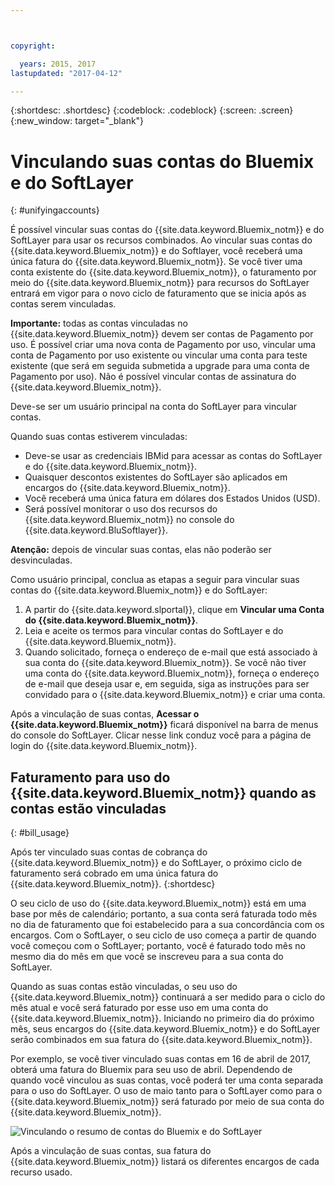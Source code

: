 ```yaml
---



copyright:

  years: 2015, 2017
lastupdated: "2017-04-12"

---
```


{:shortdesc: .shortdesc}
{:codeblock: .codeblock}
{:screen: .screen}
{:new_window: target="_blank"}

# Vinculando suas contas do Bluemix e do SoftLayer
{: #unifyingaccounts}

É possível vincular suas contas do {{site.data.keyword.Bluemix_notm}} e do SoftLayer para usar os recursos combinados. Ao vincular suas contas do {{site.data.keyword.Bluemix_notm}} e do Softlayer, você receberá uma única fatura do {{site.data.keyword.Bluemix_notm}}. Se você tiver uma conta existente do {{site.data.keyword.Bluemix_notm}}, o faturamento por meio do {{site.data.keyword.Bluemix_notm}} para recursos do SoftLayer
entrará em vigor para o novo ciclo de faturamento que se inicia após as contas serem vinculadas.

**Importante:** todas as contas vinculadas no {{site.data.keyword.Bluemix_notm}} devem ser contas de Pagamento por uso. É possível criar uma nova conta de Pagamento por uso, vincular uma conta de Pagamento por uso existente ou vincular uma conta para teste existente (que será em seguida submetida a upgrade para uma conta de Pagamento por uso). Não é possível vincular contas de assinatura do {{site.data.keyword.Bluemix_notm}}.

Deve-se ser um usuário principal na conta do SoftLayer para vincular contas.

Quando suas contas estiverem vinculadas:

* Deve-se usar as credenciais IBMid para acessar as contas do SoftLayer e do {{site.data.keyword.Bluemix_notm}}.
* Quaisquer descontos existentes do SoftLayer são aplicados em encargos do {{site.data.keyword.Bluemix_notm}}.
* Você receberá uma única fatura em dólares dos Estados Unidos (USD).
* Será possível monitorar o uso dos recursos do {{site.data.keyword.Bluemix_notm}} no console do {{site.data.keyword.BluSoftlayer}}.

**Atenção:** depois de vincular suas contas, elas não poderão ser desvinculadas.  

Como usuário principal, conclua as etapas a seguir para vincular suas contas do {{site.data.keyword.Bluemix_notm}} e do SoftLayer:

 1. A partir do {{site.data.keyword.slportal}}, clique em **Vincular uma Conta do {{site.data.keyword.Bluemix_notm}}**.
 2. Leia e aceite os termos para vincular contas do SoftLayer e do {{site.data.keyword.Bluemix_notm}}.
 3. Quando solicitado, forneça o endereço de e-mail que está associado à sua conta do {{site.data.keyword.Bluemix_notm}}. Se você não tiver uma conta do
{{site.data.keyword.Bluemix_notm}}, forneça o endereço de e-mail que deseja usar e, em seguida, siga as instruções para ser convidado para o {{site.data.keyword.Bluemix_notm}} e criar uma
conta.

Após a vinculação de suas contas, **Acessar o {{site.data.keyword.Bluemix_notm}}** ficará disponível na barra de menus do console do SoftLayer. Clicar nesse link conduz você para a
página de login do {{site.data.keyword.Bluemix_notm}}.

## Faturamento para uso do {{site.data.keyword.Bluemix_notm}} quando as contas estão vinculadas
{: #bill_usage}

Após ter vinculado suas contas de cobrança do {{site.data.keyword.Bluemix_notm}} e do SoftLayer, o próximo ciclo de faturamento será cobrado em uma única fatura do {{site.data.keyword.Bluemix_notm}}.
{:shortdesc}

O seu ciclo de uso do {{site.data.keyword.Bluemix_notm}} está em uma base por mês de calendário; portanto, a sua conta será faturada todo mês no dia de faturamento que foi estabelecido para
a sua concordância com os encargos. Com o SoftLayer, o seu ciclo de uso
começa a partir de quando você começou com o SoftLayer; portanto, você é faturado todo mês no mesmo dia do mês em que você se inscreveu para a sua conta do SoftLayer. 

Quando as suas contas estão vinculadas, o seu uso do {{site.data.keyword.Bluemix_notm}} continuará a ser medido para o ciclo do mês atual e você será faturado por esse uso em uma conta do {{site.data.keyword.Bluemix_notm}}. Iniciando no primeiro dia do próximo mês, seus encargos do {{site.data.keyword.Bluemix_notm}} e do SoftLayer serão combinados em sua fatura do {{site.data.keyword.Bluemix_notm}}.

Por exemplo, se você tiver vinculado suas contas em 16 de abril de 2017, obterá uma fatura do Bluemix para seu uso de abril. Dependendo de quando você vinculou as suas contas, você poderá ter uma conta separada para o uso do SoftLayer. O uso de maio tanto para o SoftLayer como para o {{site.data.keyword.Bluemix_notm}} será faturado por meio de sua conta do {{site.data.keyword.Bluemix_notm}}.

![Vinculando o resumo de contas do Bluemix e do SoftLayer](/docs/pricing/BluemixSoftLayerBill.svg)

Após a vinculação de suas contas, sua fatura do {{site.data.keyword.Bluemix_notm}} listará os diferentes encargos de cada recurso usado.
